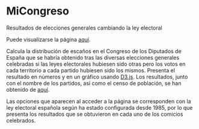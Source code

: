 # MiCongreso
Resultados de elecciones generales cambiando la ley electoral

Puede visualizarse la página [aquí](https://josemam.github.io/MiCongreso).

Calcula la distribución de escaños en el Congreso de los Diputados de España
que se habría obtenido tras las diversas elecciones generales celebradas si
las leyes electorales hubiesen sido otras pero los votos en cada territorio a
cada partido hubiesen sido los mismos. Presenta el resultado en números y en un
gráfico usando [D3.js](https://github.com/mbostock/d3). Los resultados, junto
con el nombre de los partidos, así como el censo de población, se han obtenido de
[aquí](https://infoelectoral.interior.gob.es/opencms/es/elecciones-celebradas/area-de-descargas/).

Las opciones que aparecen al acceder a la página se corresponden con la ley
electoral española según ha estado configurada desde 1985, por lo que presenta
los resultados que se obtuvieron en cada uno de los comicios celebrados.
